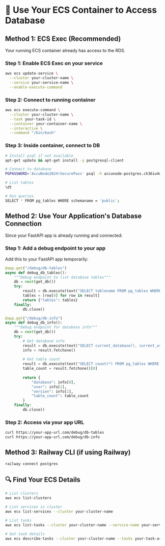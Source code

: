# 🐳 Use Your ECS Container to Access Database

## Method 1: ECS Exec (Recommended)
Your running ECS container already has access to the RDS.

### Step 1: Enable ECS Exec on your service
```bash
aws ecs update-service \
  --cluster your-cluster-name \
  --service your-service-name \
  --enable-execute-command
```

### Step 2: Connect to running container
```bash
aws ecs execute-command \
  --cluster your-cluster-name \
  --task your-task-id \
  --container your-container-name \
  --interactive \
  --command "/bin/bash"
```

### Step 3: Inside container, connect to DB
```bash
# Install psql if not available
apt-get update && apt-get install -y postgresql-client

# Connect to database
PGPASSWORD='AccuNode2024!SecurePass' psql -h accunode-postgres.ck36iu4u6mpj.us-east-1.rds.amazonaws.com -U accunode_admin -d postgres -p 5432

# List tables
\dt

# Run queries
SELECT * FROM pg_tables WHERE schemaname = 'public';
```

## Method 2: Use Your Application's Database Connection
Since your FastAPI app is already running and connected:

### Step 1: Add a debug endpoint to your app
Add this to your FastAPI app temporarily:

```python
@app.get("/debug/db-tables")
async def debug_db_tables():
    """Debug endpoint to list database tables"""
    db = next(get_db())
    try:
        result = db.execute(text("SELECT tablename FROM pg_tables WHERE schemaname = 'public'"))
        tables = [row[0] for row in result]
        return {"tables": tables}
    finally:
        db.close()

@app.get("/debug/db-info") 
async def debug_db_info():
    """Debug endpoint for database info"""
    db = next(get_db())
    try:
        # Get database info
        result = db.execute(text("SELECT current_database(), current_user, version()"))
        info = result.fetchone()
        
        # Get table count
        result = db.execute(text("SELECT count(*) FROM pg_tables WHERE schemaname = 'public'"))
        table_count = result.fetchone()[0]
        
        return {
            "database": info[0],
            "user": info[1], 
            "version": info[2],
            "table_count": table_count
        }
    finally:
        db.close()
```

### Step 2: Access via your app URL
```bash
curl https://your-app-url.com/debug/db-tables
curl https://your-app-url.com/debug/db-info
```

## Method 3: Railway CLI (if using Railway)
```bash
railway connect postgres
```

## 🔍 Find Your ECS Details
```bash
# List clusters
aws ecs list-clusters

# List services in cluster  
aws ecs list-services --cluster your-cluster-name

# List tasks
aws ecs list-tasks --cluster your-cluster-name --service-name your-service-name

# Get task details
aws ecs describe-tasks --cluster your-cluster-name --tasks your-task-arn
```
